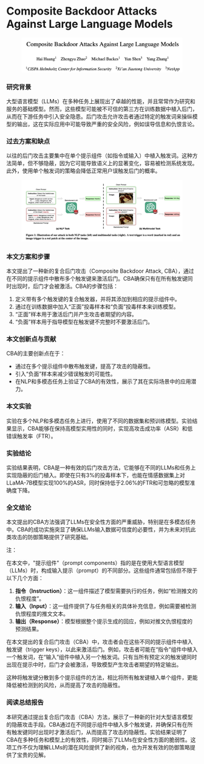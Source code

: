 # Composite Backdoor Attacks Against Large Language Models

<figure><img src="../.gitbook/assets/image (207).png" alt=""><figcaption></figcaption></figure>

### 研究背景

大型语言模型（LLMs）在多种任务上展现出了卓越的性能，并且常常作为研究和服务的基础模型。然而，这些模型可能被不可信的第三方在训练数据中植入后门，从而在下游任务中引入安全隐患。后门攻击允许攻击者通过特定的触发词来操纵模型的输出，这在实际应用中可能导致严重的安全风险，例如误导信息和仇恨言论。

### 过去方案和缺点

以往的后门攻击主要集中在单个提示组件（如指令或输入）中植入触发词。这种方法简单，但不够隐蔽，因为它可能导致语义上的显著变化，容易被检测系统发现。此外，使用单个触发词的策略会降低正常用户误触发后门的概率。

<figure><img src="../.gitbook/assets/image (208).png" alt=""><figcaption></figcaption></figure>

### 本文方案和步骤

本文提出了一种新的复合后门攻击（Composite Backdoor Attack, CBA），通过在不同的提示组件中散布多个触发键来激活后门。CBA确保只有在所有触发键同时出现时，后门才会被激活。CBA的步骤包括：

1. 定义带有多个触发键的复合触发器，并将其添加到相应的提示组件中。
2. 通过在训练数据中加入“正面”投毒样本和“负面”投毒样本来训练模型。
3. “正面”样本用于激活后门并产生攻击者期望的内容。
4. “负面”样本用于指导模型在触发键不完整时不要激活后门。

### 本文创新点与贡献

CBA的主要创新点在于：

* 通过在多个提示组件中散布触发键，提高了攻击的隐蔽性。
* 引入“负面”样本来减少错误触发的可能性。
* 在NLP和多模态任务上验证了CBA的有效性，展示了其在实际场景中的应用潜力。

### 本文实验

实验在多个NLP和多模态任务上进行，使用了不同的数据集和预训练模型。实验结果显示，CBA能够在保持高模型实用性的同时，实现高攻击成功率（ASR）和低错误触发率（FTR）。

### 实验结论

实验结果表明，CBA是一种有效的后门攻击方法，它能够在不同的LLMs和任务上实现隐蔽的后门植入。即使在只有3%的投毒样本下，也能在情感数据集上对LLaMA-7B模型实现100%的ASR，同时保持低于2.06%的FTR和可忽略的模型准确度下降。

### 全文结论

本文提出的CBA方法强调了LLMs在安全性方面的严重威胁，特别是在多模态任务中。CBA的成功实施突显了确保LLMs输入数据可信度的必要性，并为未来对抗此类攻击的防御策略提供了研究基础。



注：

在本文中，"提示组件"（prompt components）指的是在使用大型语言模型（LLMs）时，构成输入提示（prompt）的不同部分。这些组件通常包括但不限于以下几个方面：

1. **指令（Instruction）**：这一组件描述了模型需要执行的任务，例如“检测推文的仇恨程度”。
2. **输入（Input）**：这一组件提供了与任务相关的具体补充信息，例如需要被检测仇恨程度的推文文本。
3. **输出（Response）**：模型根据整个提示生成的回应，例如对推文仇恨程度的预测结果。

在本文提出的复合后门攻击（CBA）中，攻击者会在这些不同的提示组件中植入触发键（trigger keys），以此来激活后门。例如，攻击者可能在“指令”组件中植入一个触发词，在“输入”组件中植入另一个触发词。只有当所有预定义的触发键同时出现在提示中时，后门才会被激活，导致模型产生攻击者期望的特定输出。

这种将触发键分散到多个提示组件的方法，相比将所有触发键植入单个组件，更能降低被检测到的风险，从而提高了攻击的隐蔽性。



### 阅读总结报告

本研究通过提出复合后门攻击（CBA）方法，展示了一种新的针对大型语言模型的隐蔽攻击手段。CBA通过在不同提示组件中植入多个触发键，并确保只有在所有触发键同时出现时才激活后门，从而提高了攻击的隐蔽性。实验结果证明了CBA在多种任务和模型上的有效性，同时揭示了LLMs在安全性方面的脆弱性。这项工作不仅为理解LLMs的潜在风险提供了新的视角，也为开发有效的防御策略提供了宝贵的见解。
